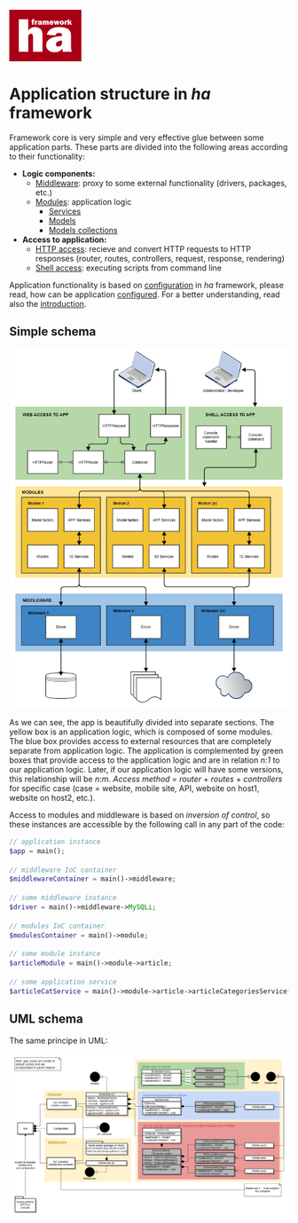![ha framework](docs/img/ha-logo.png "ha framework")

# Application structure in *ha* framework

Framework core is very simple and very effective glue between some application parts. These parts are divided into the following areas according to their functionality:

- **Logic components:**
  - [Middleware](middleware.md): proxy to some external functionality (drivers, packages, etc.)
  - [Modules](modules.md): application logic
    - [Services](services.md)
    - [Models](models.md)
    - [Models collections](models-collections.md)
- **Access to application:**
  - [HTTP access](docs/http-routing.md): recieve and convert HTTP requests to HTTP responses (router, routes, controllers, request, response, rendering)
  - [Shell access](docs/shell.md): executing scripts from command line
 
Application functionality is based on [configuration](app-configuration.md) in *ha* framework, please read, how can be application [configured](docs/app-configuration.md). For a better understanding, read also the [introduction](introduction.md).

## Simple schema

![App components](schema/app-component.png "App components")

As we can see, the app is beautifully divided into separate sections. The yellow box is an application logic, which is composed of some modules. The blue box provides access to external resources that are completely separate from application logic. The application is complemented by green boxes that provide access to the application logic and are in relation *n:1* to our application logic. Later, if our application logic will have some versions, this relationship will be *n:m*. *Access method* = *router* + *routes* + *controllers* for specific case (case = website, mobile site, API, website on host1, website on host2, etc.).

Access to modules and middleware is based on *inversion of control*, so these instances are accessible by the following call in any part of the code:

```php
// application instance
$app = main();

// middleware IoC container
$middlewareContainer = main()->middleware;

// some middleware instance
$driver = main()->middleware->MySQLi;

// modules IoC container
$modulesContainer = main()->module;

// some module instance
$articleModule = main()->module->article;

// some application service
$articleCatService = main()->module->article->articleCategoriesService();
```


## UML schema

The same principe in UML:

![UML app schema](schema/app-schema.png "UML app schema")